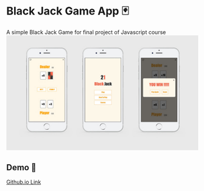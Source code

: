 # Black Jack Game App 🃏

A simple Black Jack Game for final project of Javascript course  
![mock image](resources/mock.jpg)

## Demo 📱

[Github.io Link](https://yoniakabecky.github.io/blackjack-js/)
